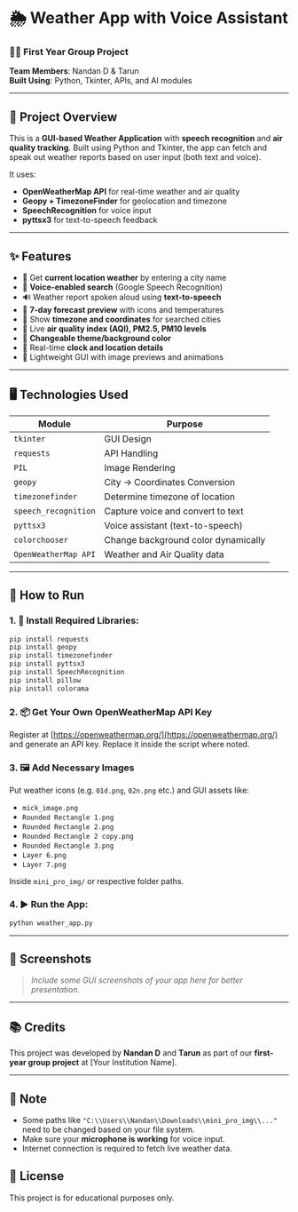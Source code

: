 
# 🌦️ Weather App with Voice Assistant

### 👨‍🎓 First Year Group Project  
**Team Members**: Nandan D & Tarun  
**Built Using**: Python, Tkinter, APIs, and AI modules

---

## 📌 Project Overview

This is a **GUI-based Weather Application** with **speech recognition** and **air quality tracking**. Built using Python and Tkinter, the app can fetch and speak out weather reports based on user input (both text and voice).

It uses:
- **OpenWeatherMap API** for real-time weather and air quality
- **Geopy + TimezoneFinder** for geolocation and timezone
- **SpeechRecognition** for voice input
- **pyttsx3** for text-to-speech feedback

---

## ✨ Features

- 📍 Get **current location weather** by entering a city name
- 🎤 **Voice-enabled search** (Google Speech Recognition)
- 🔊 Weather report spoken aloud using **text-to-speech**
- 📅 **7-day forecast preview** with icons and temperatures
- 🧭 Show **timezone and coordinates** for searched cities
- 💨 Live **air quality index (AQI), PM2.5, PM10 levels**
- 🎨 **Changeable theme/background color**
- 🧭 Real-time **clock and location details**
- 🧪 Lightweight GUI with image previews and animations

---

## 🖥️ Technologies Used

| Module             | Purpose                                  |
|--------------------|------------------------------------------|
| `tkinter`          | GUI Design                               |
| `requests`         | API Handling                             |
| `PIL`              | Image Rendering                          |
| `geopy`            | City -> Coordinates Conversion            |
| `timezonefinder`   | Determine timezone of location           |
| `speech_recognition` | Capture voice and convert to text       |
| `pyttsx3`          | Voice assistant (text-to-speech)         |
| `colorchooser`     | Change background color dynamically      |
| `OpenWeatherMap API` | Weather and Air Quality data           |

---

## 🔧 How to Run

### 1. 🔗 Install Required Libraries:
```bash
pip install requests
pip install geopy
pip install timezonefinder
pip install pyttsx3
pip install SpeechRecognition
pip install pillow
pip install colorama
````

### 2. 📦 Get Your Own OpenWeatherMap API Key

Register at [https://openweathermap.org/](https://openweathermap.org/) and generate an API key. Replace it inside the script where noted.

### 3. 🖼️ Add Necessary Images

Put weather icons (e.g. `01d.png`, `02n.png` etc.) and GUI assets like:

* `mick_image.png`
* `Rounded Rectangle 1.png`
* `Rounded Rectangle 2.png`
* `Rounded Rectangle 2 copy.png`
* `Rounded Rectangle 3.png`
* `Layer 6.png`
* `Layer 7.png`

Inside `mini_pro_img/` or respective folder paths.

### 4. ▶️ Run the App:

```bash
python weather_app.py
```

---

## 📸 Screenshots

> *Include some GUI screenshots of your app here for better presentation.*

---

## 📚 Credits

This project was developed by **Nandan D** and **Tarun** as part of our **first-year group project** at \[Your Institution Name].

---

## 📌 Note

* Some paths like `"C:\\Users\\Nandan\\Downloads\\mini_pro_img\\..."` need to be changed based on your file system.
* Make sure your **microphone is working** for voice input.
* Internet connection is required to fetch live weather data.


## 📄 License

This project is for educational purposes only.
